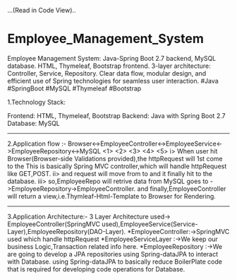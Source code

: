 ...(Read in Code View)..

# Employee_Management_System
Employee Management System: Java-Spring Boot 2.7 backend, MySQL database. HTML, Thymeleaf, Bootstrap frontend.
3-layer architecture: Controller, Service, Repository. Clear data flow, modular design,
and efficient use of Spring technologies for seamless user interaction. #Java #SpringBoot #MySQL #Thymeleaf #Bootstrap

1.Technology Stack:

Frontend: HTML, Thymeleaf, Bootstrap
Backend: Java with Spring Boot 2.7
Database: MySQL
****************************************************************************************************
2.Application flow :-
     Browser<->EmployeeController<->EmployeeService<->EmployeeRepository<->MySQL
       <1>            <2>                       <3>              <4>          <5>
i> When user hit Browser(Browser-side Validations provided),the httpRequest will 1st come to the <EmployeeController> 
   This is basically Spring MVC controller,which will handle httpRequest like GET,POST.
ii> and request will move from <EmployeeService> to <EmployeeRepository>and it finally hit to the database.
iii> so,EmployeeRepo will retrive data from MySQL goes to ->EmployeeRepository->EmployeeController.
    and finally,EmployeeController will return a view,i.e.Thymleaf-Html-Template to Browser 
    for Rendering.
******************************************************************************************************   
3.Application Architecture:-
  3 Layer Architecture used-> EmployeeController(SpringMVC used),EmployeeService(Service-Layer),EmployeeRepository(DAO-Layer). 
  *EmployeeController:->SpringMVC used which handle httpRequest
  *EmployeeServiceLayer :->We keep our business Logic,Transaction related info here.
  *EmployeeRepository :->We are going to develop a JPA repositories using Spring-dataJPA to interact with Database. 
                                using Spring-dataJPA to basically reduce BoilerPlate code that is required for
                                developing code operations for Database.
